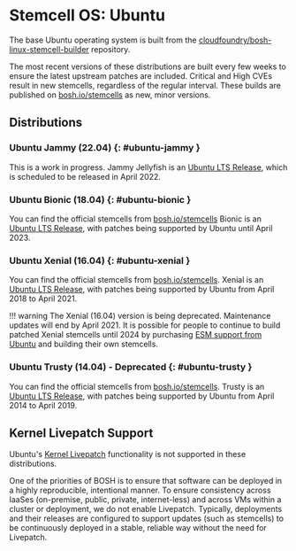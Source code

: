 # Stemcell OS: Ubuntu

The base Ubuntu operating system is built from the [cloudfoundry/bosh-linux-stemcell-builder](https://github.com/cloudfoundry/bosh-linux-stemcell-builder) repository.

The most recent versions of these distributions are built every few weeks to ensure the latest upstream patches are included. Critical and High CVEs result in new stemcells, regardless of the regular interval. These builds are published on [bosh.io/stemcells](https://bosh.io/stemcells) as new, minor versions.

## Distributions

### Ubuntu Jammy (22.04) {: #ubuntu-jammy }

This is a work in progress.  Jammy Jellyfish is an [Ubuntu LTS Release](https://wiki.ubuntu.com/LTS), which is scheduled to be released in April 2022.

### Ubuntu Bionic (18.04) {: #ubuntu-bionic }

You can find the official stemcells from [bosh.io/stemcells](https://bosh.io/stemcells#ubuntu-bionic)  Bionic is an [Ubuntu LTS Release](https://wiki.ubuntu.com/LTS), with patches being supported by Ubuntu until April 2023.

### Ubuntu Xenial (16.04) {: #ubuntu-xenial }

You can find the official stemcells from [bosh.io/stemcells](https://bosh.io/stemcells#ubuntu-xenial). Xenial is an [Ubuntu LTS Release](https://wiki.ubuntu.com/LTS), with patches being supported by Ubuntu from April 2018 to April 2021.

!!! warning
    The Xenial (16.04) version is being deprecated. Maintenance updates will end by April 2021. It is possible for people to continue to build patched Xenial stemcells until 2024 by purchasing [ESM support from Ubuntu](https://ubuntu.com/about/release-cycle) and building their own stemcells.

### Ubuntu Trusty (14.04) - Deprecated {: #ubuntu-trusty }

You can find the official stemcells from [bosh.io/stemcells](https://bosh.io/stemcells#ubuntu-trusty). Trusty is an [Ubuntu LTS Release](https://wiki.ubuntu.com/LTS), with patches being supported by Ubuntu from April 2014 to April 2019.



## Kernel Livepatch Support

Ubuntu's [Kernel Livepatch](https://wiki.ubuntu.com/Kernel/Livepatch) functionality is not supported in these distributions.

One of the priorities of BOSH is to ensure that software can be deployed in a highly reproducible, intentional manner. To ensure consistency across IaaSes (on-premise, public, private, internet-less) and across VMs within a cluster or deployment, we do not enable Livepatch. Typically, deployments and their releases are configured to support updates (such as stemcells) to be continuously deployed in a stable, reliable way without the need for Livepatch.
